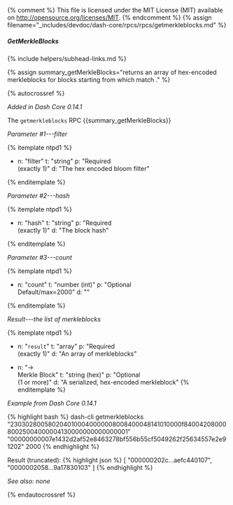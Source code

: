 {% comment %}
This file is licensed under the MIT License (MIT) available on
http://opensource.org/licenses/MIT.
{% endcomment %}
{% assign filename="_includes/devdoc/dash-core/rpcs/rpcs/getmerkleblocks.md" %}
<!--__-->

##### GetMerkleBlocks
{% include helpers/subhead-links.md %}

{% assign summary_getMerkleBlocks="returns an array of hex-encoded merkleblocks for <count> blocks<!--noref--> starting from <hash> which match <filter>." %}

{% autocrossref %}

*Added in Dash Core 0.14.1*

The `getmerkleblocks` RPC {{summary_getMerkleBlocks}}

*Parameter #1---filter*

{% itemplate ntpd1 %}
- n: "filter"
  t: "string"
  p: "Required<br>(exactly 1)"
  d: "The hex encoded bloom filter"

{% enditemplate %}

*Parameter #2---hash*

{% itemplate ntpd1 %}
- n: "hash"
  t: "string"
  p: "Required<br>(exactly 1)"
  d: "The block hash"

{% enditemplate %}

*Parameter #3---count*

{% itemplate ntpd1 %}
- n: "count"
  t: "number (int)"
  p: "Optional<br>Default/max=2000"
  d: ""

{% enditemplate %}

*Result---the list of merkleblocks*

{% itemplate ntpd1 %}
- n: "`result`"
  t: "array"
  p: "Required<br>(exactly 1)"
  d: "An array of merkleblocks"

- n: "→<br>Merkle Block"
  t: "string (hex)"
  p: "Optional<br>(1 or more)"
  d: "A serialized, hex-encoded merkleblock"
{% enditemplate %}

*Example from Dash Core 0.14.1*

{% highlight bash %}
dash-cli getmerkleblocks \
	"2303028005802040100040000008008400048141010000f8400420800080025004000004130000000000000001" \
	"00000000007e1432d2af52e8463278bf556b55cf5049262f25634557e2e91202"
	2000
{% endhighlight %}

Result (truncated):
{% highlight json %}
[
  "000000202c...aefc440107",
  "0000002058...9a17830103"
]
{% endhighlight %}

*See also: none*

{% endautocrossref %}
